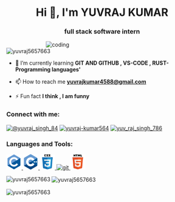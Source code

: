 <h1 align="center">Hi 👋, I'm YUVRAJ KUMAR</h1>
<h3 align="center">full stack software intern</h3>
<img align="right" alt="coding" width="400" src="https://cdn.dribbble.com/users/2401141/screenshots/5487982/developers-gif-showcase.gif"></img>

<p align="left"> <img src="https://komarev.com/ghpvc/?username=yuvraj5657663&label=Profile%20views&color=0e75b6&style=flat" alt="yuvraj5657663" /> </p>

- 🌱 I’m currently learning **GIT AND GITHUB , VS-CODE , RUST-Programming languages'**

- 📫 How to reach me **yuvrajkumar4588@gmail.com**

- ⚡ Fun fact **I think , I am funny**

<h3 align="left">Connect with me:</h3>
<p align="left">
<a href="https://twitter.com/@yuvraj_singh_84" target="blank"><img align="center" src="https://raw.githubusercontent.com/rahuldkjain/github-profile-readme-generator/master/src/images/icons/Social/twitter.svg" alt="@yuvraj_singh_84" height="30" width="40" /></a>
<a href="https://linkedin.com/in/yuvraj-kumar564" target="blank"><img align="center" src="https://raw.githubusercontent.com/rahuldkjain/github-profile-readme-generator/master/src/images/icons/Social/linked-in-alt.svg" alt="yuvraj-kumar564" height="30" width="40" /></a>
<a href="https://instagram.com/yuv_raj_singh_786" target="blank"><img align="center" src="https://raw.githubusercontent.com/rahuldkjain/github-profile-readme-generator/master/src/images/icons/Social/instagram.svg" alt="yuv_raj_singh_786" height="30" width="40" /></a>
</p>

<h3 align="left">Languages and Tools:</h3>
<p align="left"> <a href="https://www.cprogramming.com/" target="_blank" rel="noreferrer"> <img src="https://raw.githubusercontent.com/devicons/devicon/master/icons/c/c-original.svg" alt="c" width="40" height="40"/> </a> <a href="https://www.w3schools.com/cpp/" target="_blank" rel="noreferrer"> <img src="https://raw.githubusercontent.com/devicons/devicon/master/icons/cplusplus/cplusplus-original.svg" alt="cplusplus" width="40" height="40"/> </a> <a href="https://www.w3schools.com/css/" target="_blank" rel="noreferrer"> <img src="https://raw.githubusercontent.com/devicons/devicon/master/icons/css3/css3-original-wordmark.svg" alt="css3" width="40" height="40"/> </a> <a href="https://git-scm.com/" target="_blank" rel="noreferrer"> <img src="https://www.vectorlogo.zone/logos/git-scm/git-scm-icon.svg" alt="git" width="40" height="40"/> </a> <a href="https://www.w3.org/html/" target="_blank" rel="noreferrer"> <img src="https://raw.githubusercontent.com/devicons/devicon/master/icons/html5/html5-original-wordmark.svg" alt="html5" width="40" height="40"/> </a> </p>

<p><img align="left" src="https://github-readme-stats.vercel.app/api/top-langs?username=yuvraj5657663&show_icons=true&locale=en&layout=compact" alt="yuvraj5657663" /></p>

<p>&nbsp;<img align="center" src="https://github-readme-stats.vercel.app/api?username=yuvraj5657663&show_icons=true&locale=en" alt="yuvraj5657663" /></p>

<p><img align="center" src="https://github-readme-streak-stats.herokuapp.com/?user=yuvraj5657663&" alt="yuvraj5657663" /></p>
